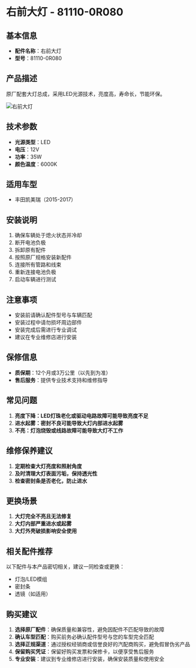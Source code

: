 # 右前大灯 - 81110-0R080

## 基本信息

- **配件名称**：右前大灯
- **型号**：81110-0R080

## 产品描述

原厂配套大灯总成，采用LED光源技术，亮度高，寿命长，节能环保。


![右前大灯](/image/car-parts/81110-0R080.jpg)

## 技术参数

- **光源类型**：LED
- **电压**：12V
- **功率**：35W
- **颜色温度**：6000K

## 适用车型

- 丰田凯美瑞（2015-2017）

## 安装说明

1. 确保车辆处于熄火状态并冷却
2. 断开电池负极
3. 拆卸原有配件
4. 按照原厂规格安装新配件
5. 连接所有管路和线束
6. 重新连接电池负极
7. 启动车辆进行测试

## 注意事项

- 安装前请确认配件型号与车辆匹配
- 安装过程中请勿损坏周边部件
- 安装完成后需进行专业调试
- 建议在专业维修店进行安装

## 保修信息

- **质保期**：12个月或3万公里（以先到为准）
- **售后服务**：提供专业技术支持和维修指导

## 常见问题

1. **亮度下降：LED灯珠老化或驱动电路故障可能导致亮度不足**
2. **进水起雾：密封不良可能导致大灯内部进水起雾**
3. **不亮：灯泡烧毁或线路故障可能导致大灯不工作**

## 维修保养建议

1. **定期检查大灯亮度和照射角度**
2. **及时清理大灯表面污垢，保持透光性**
3. **检查密封条是否老化，防止进水**

## 更换场景

1. **大灯完全不亮且无法修复**
2. **大灯内部严重进水或起雾**
3. **大灯外壳破损影响安全使用**

## 相关配件推荐

以下配件与本产品密切相关，建议一同检查或更换：

- 灯泡/LED模组
- 密封条
- 透镜（如适用）

## 购买建议

1. **选择原厂配件**：确保质量和兼容性，避免因配件不匹配导致的故障
2. **确认车型匹配**：购买前务必确认配件型号与您的车型完全匹配
3. **选择正规渠道**：通过授权经销商或信誉良好的汽配商购买，避免假冒伪劣产品
4. **保留购买凭证**：保留好购买发票和保修卡，以便享受售后服务
5. **专业安装**：建议到专业维修店进行安装，确保安装质量和使用安全
